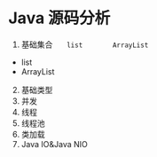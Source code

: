 Java 源码分析
===================
1. 基础集合
`	list`
`		ArrayList`
* list
* ArrayList
2. 基础类型
3. 并发
4. 线程
5. 线程池
6. 类加载
7. Java IO&Java NIO